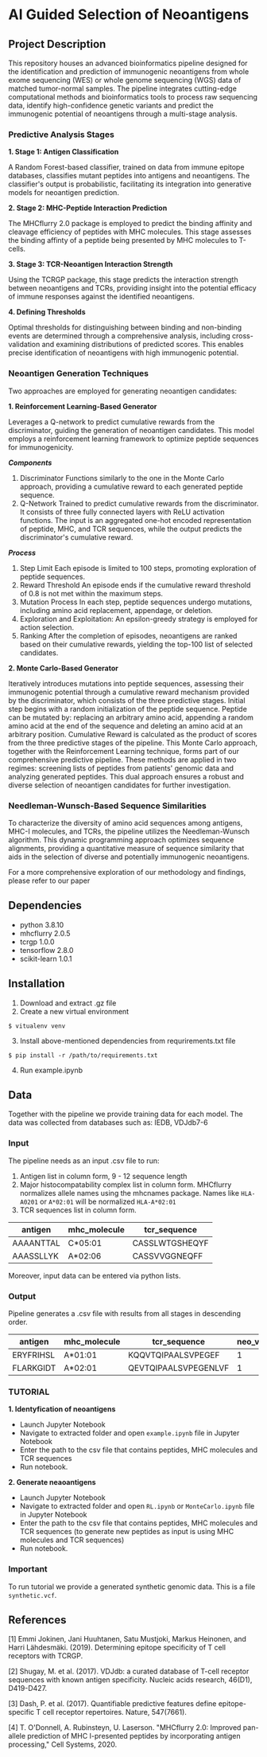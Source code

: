 # AI Guided Selection of Neoantigens
## Project Description

This repository houses an advanced bioinformatics pipeline designed for the identification and prediction of immunogenic neoantigens from whole exome sequencing (WES) or whole genome sequencing (WGS) data of matched tumor-normal samples. 
The pipeline integrates cutting-edge computational methods and bioinformatics tools to process raw sequencing data, identify high-confidence genetic variants and predict the immunogenic potential of neoantigens through a multi-stage analysis.

### Predictive Analysis Stages ###

**1. Stage 1: Antigen Classification**

A Random Forest-based classifier, trained on data from immune epitope databases, classifies mutant peptides into antigens and neoantigens. 
The classifier's output is probabilistic, facilitating its integration into generative models for neoantigen prediction.


**2. Stage 2: MHC-Peptide Interaction Prediction**

The MHCflurry 2.0 package is employed to predict the binding affinity and cleavage efficiency of peptides with MHC molecules. 
This stage assesses the binding affinty of a peptide being presented by MHC molecules to T-cells.

**3. Stage 3: TCR-Neoantigen Interaction Strength**

Using the TCRGP package, this stage predicts the interaction strength between neoantigens and TCRs, providing insight into the potential efficacy of immune responses against the identified neoantigens.

**4. Defining Thresholds**

Optimal thresholds for distinguishing between binding and non-binding events are determined through a comprehensive analysis, including cross-validation and examining distributions of predicted scores. 
This enables precise identification of neoantigens with high immunogenic potential.

### Neoantigen Generation Techniques ###

Two approaches are employed for generating neoantigen candidates:

**1. Reinforcement Learning-Based Generator**

Leverages a Q-network to predict cumulative rewards from the discriminator, guiding the generation of neoantigen candidates. 
This model employs a reinforcement learning framework to optimize peptide sequences for immunogenicity.

***Components***

1. Discriminator
   Functions similarly to the one in the Monte Carlo approach, providing a cumulative reward to each generated peptide sequence.
2. Q-Network
   Trained to predict cumulative rewards from the discriminator.
   It consists of three fully connected layers with ReLU activation functions.
   The input is an aggregated one-hot encoded representation of peptide, MHC, and TCR sequences, while the output predicts the discriminator's cumulative reward.
   
***Process***

1. Step Limit
   Each episode is limited to 100 steps, promoting exploration of peptide sequences.
2. Reward Threshold
   An episode ends if the cumulative reward threshold of 0.8 is not met within the maximum steps.
3. Mutation Process
   In each step, peptide sequences undergo mutations, including amino acid replacement, appendage, or deletion.
4. Exploration and Exploitation:
   An epsilon-greedy strategy is employed for action selection.
5. Ranking
   After the completion of episodes, neoantigens are ranked based on their cumulative rewards, yielding the top-100 list of selected candidates.

**2. Monte Carlo-Based Generator**

Iteratively introduces mutations into peptide sequences, assessing their immunogenic potential through a cumulative reward mechanism provided by the discriminator, which consists of the three predictive stages.
Initial step begins with a random initialization of the peptide sequence. Peptide can be mutated by: replacing an arbitrary amino acid, appending a random amino acid at the end of the sequence and deleting an amino acid at an arbitrary position.
Cumulative Reward is calculated as the product of scores from the three predictive stages of the pipeline. 
This Monte Carlo approach, together with the Reinforcement Learning technique, forms part of our comprehensive predictive pipeline. 
These methods are applied in two regimes: screening lists of peptides from patients' genomic data and analyzing generated peptides. 
This dual approach ensures a robust and diverse selection of neoantigen candidates for further investigation.

### Needleman-Wunsch-Based Sequence Similarities ###

To characterize the diversity of amino acid sequences among antigens, MHC-I molecules, and TCRs, the pipeline utilizes the Needleman-Wunsch algorithm. 
This dynamic programming approach optimizes sequence alignments, providing a quantitative measure of sequence similarity that aids in the selection of diverse and potentially immunogenic neoantigens.

For a more comprehensive exploration of our methodology and findings, please refer to our paper
   
## Dependencies
* python 3.8.10
* mhcflurry 2.0.5
* tcrgp 1.0.0
* tensorflow 2.8.0
* scikit-learn 1.0.1

## Installation 
1. Download and extract .gz file
2. Create a new virtual environment

`$ vitualenv venv`

3. Install above-mentioned dependencies from requrirements.txt file

 `$ pip install -r /path/to/requirements.txt`

4. Run example.ipynb

## Data
Together with the pipeline we provide training data for each model. The data was collected from databases such as: IEDB, VDJdb7-6

### Input
The pipeline needs as an input .csv file to run:

1. Antigen list in column form,  9 - 12 sequence length
2. Major histocompatability complex list in column form. MHCflurry normalizes allele names using the mhcnames package. Names like `HLA-A0201` or `A*02:01` will be normalized `HLA-A*02:01`
3. TCR sequences list in column form. 


| antigen     |  mhc_molecule    |  tcr_sequence | 
| ----------- |  ----------- | ----------- |
| AAAANTTAL   |  C*05:01   | CASSLWTGSHEQYF |
| AAASSLLYK   |  A*02:06   | CASSVVGGNEQFF |

Moreover, input data can be entered via python lists.

### Output
Pipeline generates a .csv file with results from all stages in descending order. 

|antigen|mhc_molecule|tcr_sequence|neo_vs_anti|mhc_presentation_score|tcr_probability|
|-------|------------|------------|-----------|----------------------|---------------|
|ERYFRIHSL|A*01:01|KQQVTQIPAALSVPEGEF|1|0.9846125|0.9123411|
|FLARKGIDT|A*02:01|QEVTQIPAALSVPEGENLVF|1|0.8462521|0.8241231|

### TUTORIAL
**1. Identyfication of neoantigens**
- Launch Jupyter Notebook
- Navigate to extracted folder and open `example.ipynb` file in Jupyter Notebook
- Enter the path to the csv file that contains peptides, MHC molecules and TCR sequences
- Run notebook.

**2. Generate neaoantigens**
- Launch Jupyter Notebook
- Navigate to extracted folder and open `RL.ipynb` or `MonteCarlo.ipynb` file in Jupyter Notebook
- Enter the path to the csv file that contains peptides, MHC molecules and TCR sequences (to generate new peptides as input is using MHC molecules and TCR sequences)
- Run notebook.

### Important ###
To run tutorial we provide a generated synthetic genomic data. This is a file `synthetic.vcf`. 
## References

[1] Emmi Jokinen, Jani Huuhtanen, Satu Mustjoki, Markus Heinonen, and Harri Lähdesmäki. (2019). Determining epitope specificity of T cell receptors with TCRGP.

[2] Shugay, M. et al. (2017). VDJdb: a curated database of T-cell receptor sequences with known antigen specificity. Nucleic acids research, 46(D1), D419-D427.

[3] Dash, P. et al. (2017). Quantifiable predictive features define epitope-specific T cell receptor repertoires. Nature, 547(7661).

[4] T. O'Donnell, A. Rubinsteyn, U. Laserson. "MHCflurry 2.0: Improved pan-allele prediction of MHC I-presented peptides by incorporating antigen processing," Cell Systems, 2020. 
